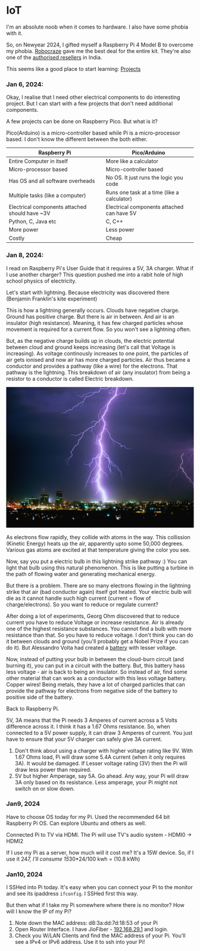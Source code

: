 # IoT

I'm an absolute noob when it comes to hardware. I also have some phobia with it.

So, on Newyear 2024, I gifted myself a Raspberry Pi 4 Model B to overcome my phobia. [Robocraze](https://robocraze.com/products/raspberry-pi4-model-b-4gb-ultimate-kit-with-pi4-model-b-4gb-case-power-adapter-heatsink-fan-hdmi-cable-ethernet-cable-16gb-sd-card-sensors-and-manual) gave me the best deal for the entire kit. They're also one of the [authorised resellers](https://www.raspberrypi.com/resellers/?q=India&country=1) in India.

This seems like a good place to start learning: [Projects](https://projects.raspberrypi.org/en/projects?hardware%5B%5D=raspberry-pi)

### Jan 6, 2024:
Okay, I realise that I need other electrical components to do interesting project. But I can start with a few projects that don't need additional components. 

A few projects can be done on Raspberry Pico. But what is it?

Pico(Arduino) is a micro-controller based while Pi is a micro-processor based. I don't know the different between the both either.



| Raspberry Pi    | Pico/Arduino |
| -------- | ------- |
| Entire Computer in itself  | More like a calculator    |
| Micro-processor based | Micro-controller based     |
| Has OS and all software overheads    | No OS. It just runs the logic you code |
| Multiple tasks (like a computer)   | Runs one task at a time (like a calculator) |
| Electrical components attached should have ~3V   | Electrical components attached can have 5V |
| Python, C, Java etc  | C, C++|
| More power  | Less power |
| Costly  | Cheap |

### Jan 8, 2024:

I read on Raspberry Pi's User Guide that it requires a 5V, 3A charger. What if I use another charger? This question pushed me into a rabit hole of high school physics of electricity.

Let's start with lightning. Because electricity was discovered there (Benjamin Franklin's kite experiment)

This is how a lightning generally occurs. Clouds have negative charge. Ground has positive charge. But there is air in between. And air is an insulator (high resistance). Meaning, it has few charged particles whose movement is required for a current flow. So you won't see a lightning often.

But, as the negative charge builds up in clouds, the electric potential between cloud and ground keeps increasing (let's call that Voltage is increasing). As voltage continously increases to one point, the particles of air gets ionised and now air has more charged particles. Air thus became a conductor and provides a pathway (like a wire) for the electrons. That pathway is the lightning. This breakdown of air (any insulator) from being a resistor to a conductor is called Electric breakdown.

![Alt text](assets/lightning.png)

As electrons flow rapidly, they collide with atoms in the way. This collission (Kinetic Energy) heats up the air, apparently upto some 50,000 degrees. Various gas atoms are excited at that temperature giving the color you see.

Now, say you put a electric bulb in this lightning strike pathway :) You can light that bulb using this natural phenomenon. This is like putting a turbine in the path of flowing water and generating mechanical energy.

But there is a problem. There are so many electrons flowing in the lightning strike that air (bad conductor again) itself got heated. Your electric bulb will die as it cannot handle such high current (current = flow of charge/electrons). So you want to reduce or regulate current?

After doing a lot of experiments, Georg Ohm discovered that to reduce current you have to reduce Voltage or increase resistance. Air is already one of the highest resistance substances. You cannot find a bulb with more resistance than that. So you have to reduce voltage. I don't think you can do it between clouds and ground (you'll probably get a Nobel Prize if you can do it). But Alessandro Volta had created a [battery](https://www.youtube.com/watch?v=9OVtk6G2TnQ) with lesser voltage.

Now, instead of putting your bulb in between the cloud-burn circuit (and burning it), you can put in a circuit with the battery. But, this battery hass less voltage - air is back to being an insulator. So instead of air, find some other material that can work as a conductor with this less voltage battery. Copper wires! Being metals, they have a lot of charged particles that can provide the pathway for electrons from negative side of the battery to positive side of the battery.

Back to Raspberry Pi.

5V, 3A means that the Pi needs 3 Amperes of current across a 5 Volts difference across it. I think it has a 1.67 Ohms resistance. So, when connected to a 5V power supply, it can draw 3 Amperes of current. You just have to ensure that your 5V charger can safely give 3A current.
1. Don't think about using a charger with higher voltage rating like 9V. With 1.67 Ohms load, Pi will draw some 5.4A current (when it only requires 3A). It would be damaged. If Lesser voltage rating (3V) then the Pi will draw less power than required.
2. 5V but higher Amperage, say 5A. Go ahead. Any way, your Pi will draw 3A only based on its resistance. Less amperage, your Pi might not switch on or slow down.


### Jan9, 2024

Have to choose OS today for my Pi. Used the recommended 64 bit Raspberry Pi OS. Can explore Ubuntu and others as well.

Connected Pi to TV via HDMI. The Pi will use TV's audio system - HDMI0 -> HDMI2 

If I use my Pi as a server, how much will it cost me? It's a 15W device. So, if I use it 24*7, I'll consume 15*30*24/100 kwh = (10.8 kWh)

### Jan10, 2024

I SSHed into Pi today. It's easy when you can connect your Pi to the monitor and see its ipaddress ```ifconfig```. I SSHed first this way.

But then what if I take my Pi somewhere where there is no monitor? How will I know the IP of my Pi?

1. Note down the MAC address: d8:3a:dd:7d:18:53 of your Pi
2. Open Router Interface. I have JioFiber - [192.168.29.1](192.168.29.1) and login.
3. Check you W/LAN Clients and find the MAC address of your Pi. You'll see a IPv4 or IPv6 address. Use it to ssh into your Pi!